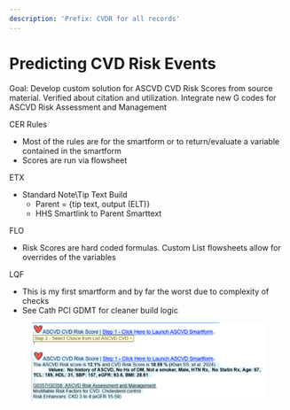 ```yaml
---
description: 'Prefix: CVDR for all records'
---
```


# Predicting CVD Risk Events

Goal: Develop custom solution for ASCVD CVD Risk Scores from source material. Verified about citation and utilization. Integrate new G codes for ASCVD Risk Assessment and Management



CER Rules

* Most of the rules are for the smartform or to return/evaluate a variable contained in the smartform
* Scores are run via flowsheet

ETX

* Standard Note\Tip Text Build
  * Parent = {tip text, output (ELT)}
  * HHS Smartlink to Parent Smarttext

FLO

* Risk Scores are hard coded formulas. Custom List flowsheets allow for overrides of the variables

LQF&#x20;

* This is my first smartform and by far the worst due to complexity of checks
* See Cath PCI GDMT for cleaner build logic



<figure><img src="../../.gitbook/assets/image (8).png" alt=""><figcaption></figcaption></figure>

